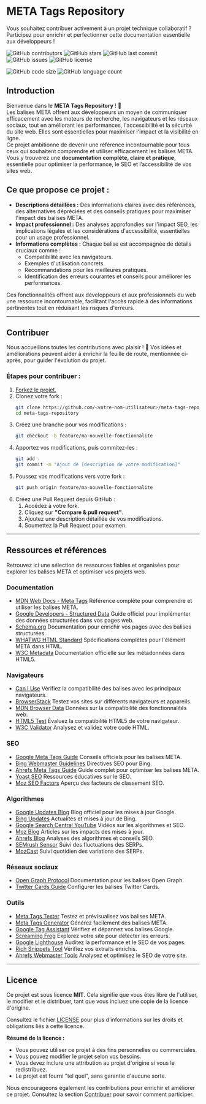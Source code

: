 # META Tags Repository

Vous souhaitez contribuer activement à un projet technique collaboratif ? Participez pour enrichir et perfectionner cette documentation essentielle aux développeurs !

![GitHub contributors](https://img.shields.io/github/contributors/Weblocalis/meta-tags-repository) ![GitHub stars](https://img.shields.io/github/stars/Weblocalis/meta-tags-repository) ![GitHub last commit](https://img.shields.io/github/last-commit/Weblocalis/meta-tags-repository) ![GitHub issues](https://img.shields.io/github/issues/Weblocalis/meta-tags-repository) ![GitHub license](https://img.shields.io/github/license/Weblocalis/meta-tags-repository)

![GitHub code size](https://img.shields.io/github/languages/code-size/Weblocalis/meta-tags-repository) ![GitHub language count](https://img.shields.io/github/languages/count/Weblocalis/meta-tags-repository)

## Introduction

Bienvenue dans le **META Tags Repository** ! 🎉  
Les balises META offrent aux développeurs un moyen de communiquer efficacement avec les moteurs de recherche, les navigateurs et les réseaux sociaux, tout en améliorant les performances, l'accessibilité et la sécurité du site web. Elles sont essentielles pour maximiser l'impact et la visibilité en ligne.  
Ce projet ambitionne de devenir une référence incontournable pour tous ceux qui souhaitent comprendre et utiliser efficacement les balises META. Vous y trouverez une **documentation complète, claire et pratique**, essentielle pour optimiser la performance, le SEO et l’accessibilité de vos sites web.

## **Ce que propose ce projet :**

- **Descriptions détaillées :** Des informations claires avec des références, des alternatives dépréciées et des conseils pratiques pour maximiser l'impact des balises META.
- **Impact professionnel :** Des analyses approfondies sur l'impact SEO, les implications légales et les considérations d'accessibilité, essentielles pour un usage professionnel.
- **Informations complètes :** Chaque balise est accompagnée de détails cruciaux comme :
  - Compatibilité avec les navigateurs.
  - Exemples d'utilisation concrets.
  - Recommandations pour les meilleures pratiques.
  - Identification des erreurs courantes et conseils pour améliorer les performances.

Ces fonctionnalités offrent aux développeurs et aux professionnels du web une ressource incontournable, facilitant l'accès rapide à des informations pertinentes tout en réduisant les risques d'erreurs.

---

## Contribuer

Nous accueillons toutes les contributions avec plaisir ! 🚀 Vos idées et améliorations peuvent aider à enrichir la feuille de route, mentionnée ci-après, pour guider l'évolution du projet.

### Étapes pour contribuer :

1. [Forkez le projet.](https://github.com/Weblocalis/meta-tags-repository/fork)
2. Clonez votre fork :
   ```bash
   git clone https://github.com/<votre-nom-utilisateur>/meta-tags-repository.git
   cd meta-tags-repository
   ```
3. Créez une branche pour vos modifications :
   ```bash
   git checkout -b feature/ma-nouvelle-fonctionnalite
   ```
4. Apportez vos modifications, puis commitez-les :
   ```bash
   git add .
   git commit -m "Ajout de [description de votre modification]"
   ```
5. Poussez vos modifications vers votre fork :
   ```bash
   git push origin feature/ma-nouvelle-fonctionnalite
   ```
6. Créez une Pull Request depuis GitHub :
   1. Accédez à votre fork.
   2. Cliquez sur **"Compare & pull request"**.
   3. Ajoutez une description détaillée de vos modifications.
   4. Soumettez la Pull Request pour examen.

---

## Ressources et références

Retrouvez ici une sélection de ressources fiables et organisées pour explorer les balises META et optimiser vos projets web.

### Documentation

- [MDN Web Docs - Meta Tags](https://developer.mozilla.org/en-US/docs/Web/HTML/Element/meta) Référence complète pour comprendre et utiliser les balises META.
- [Google Developers - Structured Data](https://developers.google.com/search/docs/advanced/structured-data/intro) Guide officiel pour implémenter des données structurées dans vos pages web.
- [Schema.org](https://schema.org/docs/documents.html) Documentation pour enrichir vos pages avec des balises structurées.
- [WHATWG HTML Standard](https://html.spec.whatwg.org/multipage/semantics.html#the-meta-element) Spécifications complètes pour l'élément META dans HTML.
- [W3C Metadata](https://www.w3.org/TR/html52/document-metadata.html) Documentation officielle sur les métadonnées dans HTML5.

### Navigateurs

- [Can I Use](https://caniuse.com/) Vérifiez la compatibilité des balises avec les principaux navigateurs.
- [BrowserStack](https://www.browserstack.com/) Testez vos sites sur différents navigateurs et appareils.
- [MDN Browser Data](https://github.com/mdn/browser-compat-data) Données sur la compatibilité des fonctionnalités web.
- [HTML5 Test](https://html5test.com/) Évaluez la compatibilité HTML5 de votre navigateur.
- [W3C Validator](https://validator.w3.org/) Analysez et validez votre code HTML.

### SEO

- [Google Meta Tags Guide](https://developers.google.com/search/docs/advanced/crawling/special-tags) Conseils officiels pour les balises META.
- [Bing Webmaster Guidelines](https://www.bing.com/webmasters/help/webmaster-guidelines-30fba23a) Directives SEO pour Bing.
- [Ahrefs Meta Tags Guide](https://ahrefs.com/blog/meta-tags/) Guide complet pour optimiser les balises META.
- [Yoast SEO](https://yoast.com/academy/) Ressources éducatives sur le SEO.
- [Moz SEO Factors](https://moz.com/learn/seo/on-page-factors) Aperçu des facteurs de classement SEO.

### Algorithmes

- [Google Updates Blog](https://developers.google.com/search/blog) Blog officiel pour les mises à jour Google.
- [Bing Updates](https://blogs.bing.com/webmaster) Actualités et mises à jour de Bing.
- [Google Search Central YouTube](https://www.youtube.com/c/GoogleSearchCentral) Vidéos sur les algorithmes et SEO.
- [Moz Blog](https://moz.com/blog) Articles sur les impacts des mises à jour.
- [Ahrefs Blog](https://ahrefs.com/blog/) Analyses des algorithmes et conseils SEO.
- [SEMrush Sensor](https://www.semrush.com/sensor/)  Suivi des fluctuations des SERPs.
- [MozCast](https://moz.com/mozcast) Suivi quotidien des variations des SERPs.

### Réseaux sociaux
- [Open Graph Protocol](https://ogp.me/) Documentation pour les balises Open Graph.
- [Twitter Cards Guide](https://developer.twitter.com/en/docs/twitter-for-websites/cards/overview/abouts-cards) Configurer les balises Twitter Cards.

### Outils
- [Meta Tags Tester](https://metatags.io/) Testez et prévisualisez vos balises META.
- [Meta Tags Generator](https://www.metatags.org/) Générez facilement des balises META.
- [Google Tag Assistant](https://tagassistant.google.com/) Vérifiez et dépannez vos balises Google.
- [Screaming Frog](https://www.screamingfrog.co.uk/seo-spider/) Explorez votre site pour détecter les erreurs.
- [Google Lighthouse](https://developers.google.com/web/tools/lighthouse) Auditez la performance et le SEO de vos pages.
- [Rich Snippets Tool](https://search.google.com/test/rich-results) Vérifiez vos extraits enrichis.
- [Ahrefs Webmaster Tools](https://ahrefs.com/webmaster-tools) Analysez et optimisez le SEO de votre site.


---

## Licence

Ce projet est sous licence **MIT**. Cela signifie que vous êtes libre de l'utiliser, le modifier et le distribuer, tant que vous incluez une copie de la licence d'origine.  

Consultez le fichier [LICENSE](LICENSE) pour plus d’informations sur les droits et obligations liés à cette licence.  

**Résumé de la licence :**
- Vous pouvez utiliser ce projet à des fins personnelles ou commerciales.
- Vous pouvez modifier le projet selon vos besoins.
- Vous devez inclure une attribution au projet d'origine si vous le redistribuez.
- Le projet est fourni "tel quel", sans garantie d'aucune sorte.

Nous encourageons également les contributions pour enrichir et améliorer ce projet. Consultez la section [Contribuer](#contribuer) pour savoir comment participer.